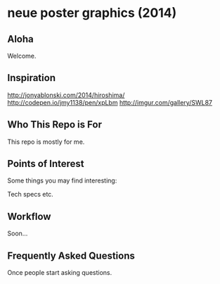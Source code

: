 neue poster graphics (2014)
=========

## Aloha
Welcome.

## Inspiration
http://jonyablonski.com/2014/hiroshima/
http://codepen.io/jmy1138/pen/xpLbm
http://imgur.com/gallery/SWL87

## Who This Repo is For
This repo is mostly for me.

## Points of Interest

Some things you may find interesting:

Tech specs etc.

## Workflow

Soon...

## Frequently Asked Questions

Once people start asking questions.